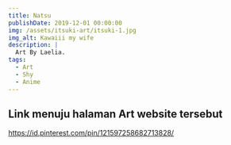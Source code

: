 ```yaml
---
title: Natsu
publishDate: 2019-12-01 00:00:00
img: /assets/itsuki-art/itsuki-1.jpg
img_alt: Kawaiii my wife
description: |
  Art By Laelia.
tags:
  - Art
  - Shy
  - Anime
---
```


##  Link menuju halaman Art website tersebut

https://id.pinterest.com/pin/121597258682713828/